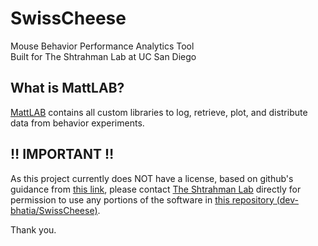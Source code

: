 # __SwissCheese__
Mouse Behavior Performance Analytics Tool  
Built for The Shtrahman Lab at UC San Diego

## __What is MattLAB?__
[MattLAB](https://github.com/dev-bhatia/SwissCheese/tree/master/MattLAB) contains all custom libraries to log, retrieve, plot, and distribute data from behavior experiments.

## __:bangbang: IMPORTANT :bangbang:__
As this project currently does NOT have a license, based on github's guidance from [this link](https://choosealicense.com/no-permission/), please contact [The Shtrahman Lab](https://shtrahmanlab.org/) directly for permission to use any portions of the software in [this repository (dev-bhatia/SwissCheese)](https://github.com/dev-bhatia/SwissCheese).   

Thank you.
